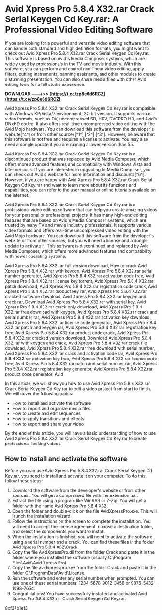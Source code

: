 # Avid Xpress Pro 5.8.4 X32.rar Crack Serial Keygen Cd Key.rar: A Professional Video Editing Software
 
If you are looking for a powerful and versatile video editing software that can handle both standard and high definition formats, you might want to check out Avid Xpress Pro 5.8.4 X32.rar Crack Serial Keygen Cd Key.rar. This software is based on Avid's Media Composer systems, which are widely used by professionals in the TV and movie industry. With this software, you can perform and control non-linear video editing, apply filters, cutting instruments, panning assistants, and other modules to create a stunning presentation. You can also share media files with other Avid editing tools for a full studio experience.
 
**DOWNLOAD --->>> [https://t.co/zp8e6d6RCZ](https://t.co/zp8e6d6RCZ)**


 
Avid Xpress Pro 5.8.4 X32.rar Crack Serial Keygen Cd Key.rar is compatible with Windows XP/Vista/7 environment, 32-bit version. It supports various video formats, such as DV, uncompressed SD, HDV, DVCPRO HD, and Avid's DNxHD codec. It also offers real-time uncompressed video editing with the Avid Mojo hardware. You can download this software from the developer's website[^4^] or from other sources[^1^] [^2^] [^3^]. However, be aware that this software is not free and requires a license to activate. You may also need a dongle update if you are running a lower version than 5.7.
 
Avid Xpress Pro 5.8.4 X32.rar Crack Serial Keygen Cd Key.rar is a discontinued product that was replaced by Avid Media Composer, which offers more advanced features and compatibility with Windows Vista and later versions. If you are interested in upgrading to Media Composer, you can check out Avid's website for more information and discounts[^6^]. However, if you are happy with Avid Xpress Pro 5.8.4 X32.rar Crack Serial Keygen Cd Key.rar and want to learn more about its functions and capabilities, you can refer to the user manual or online tutorials available on the internet.
 
Avid Xpress Pro 5.8.4 X32.rar Crack Serial Keygen Cd Key.rar is a professional video editing software that can help you create amazing videos for your personal or professional projects. It has many high-end editing features that are based on Avid's Media Composer systems, which are trusted by many TV and movie industry professionals. It supports various video formats and offers real-time uncompressed video editing with the Avid Mojo hardware. You can download this software from the developer's website or from other sources, but you will need a license and a dongle update to activate it. This software is discontinued and replaced by Avid Media Composer, which offers more advanced features and compatibility with newer operating systems.
 
Avid Xpress Pro 5.8.4 X32.rar full version download,  How to crack Avid Xpress Pro 5.8.4 X32.rar with keygen,  Avid Xpress Pro 5.8.4 X32.rar serial number generator,  Avid Xpress Pro 5.8.4 X32.rar activation code free,  Avid Xpress Pro 5.8.4 X32.rar license key torrent,  Avid Xpress Pro 5.8.4 X32.rar patch download,  Avid Xpress Pro 5.8.4 X32.rar registration code crack,  Avid Xpress Pro 5.8.4 X32.rar product key rar,  Avid Xpress Pro 5.8.4 X32.rar cracked software download,  Avid Xpress Pro 5.8.4 X32.rar keygen and crack rar,  Download Avid Xpress Pro 5.8.4 X32.rar with serial key,  Avid Xpress Pro 5.8.4 X32.rar crack only download,  Avid Xpress Pro 5.8.4 X32.rar free download with keygen,  Avid Xpress Pro 5.8.4 X32.rar crack and serial number rar,  Avid Xpress Pro 5.8.4 X32.rar activation key download,  Avid Xpress Pro 5.8.4 X32.rar license code generator,  Avid Xpress Pro 5.8.4 X32.rar patch and keygen rar,  Avid Xpress Pro 5.8.4 X32.rar registration key free,  Avid Xpress Pro 5.8.4 X32.rar product code crack,  Avid Xpress Pro 5.8.4 X32.rar cracked version download,  Download Avid Xpress Pro 5.8.4 X32.rar with keygen and crack,  Avid Xpress Pro 5.8.4 X32.rar crack file download,  Avid Xpress Pro 5.8.4 X32.rar free download with serial number,  Avid Xpress Pro 5.8.4 X32.rar crack and activation code rar,  Avid Xpress Pro 5.8.4 X32.rar activation key free,  Avid Xpress Pro 5.8.4 X32.rar license code free,  Avid Xpress Pro 5.8.4 X32.rar patch and serial number rar,  Avid Xpress Pro 5.8.4 X32.rar registration key generator,  Avid Xpress Pro 5.8.4 X32.rar product code generator,  Avid
  
In this article, we will show you how to use Avid Xpress Pro 5.8.4 X32.rar Crack Serial Keygen Cd Key.rar to edit a video project from start to finish. We will cover the following topics:
 
- How to install and activate the software
- How to import and organize media files
- How to create and edit sequences
- How to apply transitions and effects
- How to export and share your video

By the end of this article, you will have a basic understanding of how to use Avid Xpress Pro 5.8.4 X32.rar Crack Serial Keygen Cd Key.rar to create professional-looking videos.
  
## How to install and activate the software
 
Before you can use Avid Xpress Pro 5.8.4 X32.rar Crack Serial Keygen Cd Key.rar, you need to install and activate it on your computer. To do this, follow these steps:

1. Download the software from the developer's website or from other sources  . You will get a compressed file with the extension .rar.
2. Extract the file using a program like WinRAR or 7-Zip. You will get a folder with the name Avid Xpress Pro 5.8.4 X32.
3. Open the folder and double-click on the file AvidXpressPro.exe. This will launch the installation wizard.
4. Follow the instructions on the screen to complete the installation. You will need to accept the license agreement, choose a destination folder, and select the components you want to install.
5. When the installation is finished, you will need to activate the software using a serial number and a crack. You can find these files in the folder Avid Xpress Pro 5.8.4 X32\Crack.
6. Copy the file AvidXpressPro.dll from the folder Crack and paste it in the folder where you installed the software (usually C:\Program Files\Avid\Avid Xpress Pro).
7. Copy the file avidxpresspro.key from the folder Crack and paste it in the folder C:\ProgramData\Avid\License.
8. Run the software and enter any serial number when prompted. You can use one of these serial numbers: 1234-5678-9012-3456 or 9876-5432-1098-7654.
9. Congratulations! You have successfully installed and activated Avid Xpress Pro 5.8.4 X32.rar Crack Serial Keygen Cd Key.rar.

 8cf37b1e13
 
